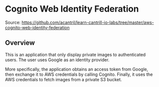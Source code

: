 # Cognito Web Identity Federation

Source: <https://github.com/acantril/learn-cantrill-io-labs/tree/master/aws-cognito-web-identity-federation>

## Overview

This is an application that only display private images to authenticated users. The user uses Google as an identity provider.

More specifically, the application obtains an access token from Google, then exchange it to AWS credentials by calling Cognito. Finally, it uses the AWS credentials to fetch images from a private S3 bucket.